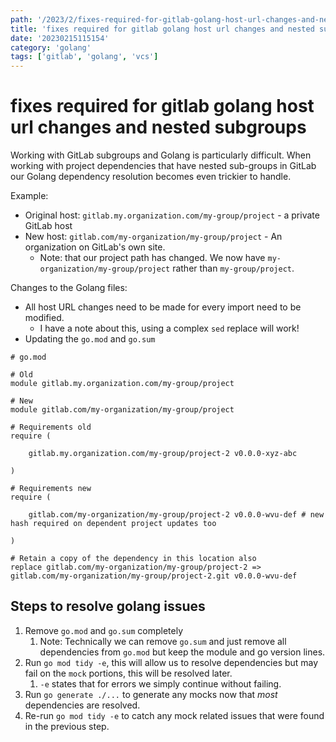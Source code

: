 ```yaml
---
path: '/2023/2/fixes-required-for-gitlab-golang-host-url-changes-and-nested-subgroups-20230215115154'
title: 'fixes required for gitlab golang host url changes and nested subgroups'
date: '20230215115154'
category: 'golang'
tags: ['gitlab', 'golang', 'vcs']
---
```


# fixes required for gitlab golang host url changes and nested subgroups
Working with GitLab subgroups and Golang is particularly difficult. When working
with project dependencies that have nested sub-groups in GitLab our Golang
dependency resolution becomes even trickier to handle.

Example:
* Original host: `gitlab.my.organization.com/my-group/project` - a private GitLab host
* New host: `gitlab.com/my-organization/my-group/project` - An organization on GitLab's own site.
    * Note: that our project path has changed. We now have `my-organization/my-group/project` rather than `my-group/project`.

Changes to the Golang files:
* All host URL changes need to be made for every import need to be modified.
    * I have a note about this, using a complex `sed` replace will work!
* Updating the `go.mod` and `go.sum`

```
# go.mod

# Old
module gitlab.my.organization.com/my-group/project

# New
module gitlab.com/my-organization/my-group/project

# Requirements old
require (

    gitlab.my.organization.com/my-group/project-2 v0.0.0-xyz-abc

)

# Requirements new
require (

    gitlab.com/my-organization/my-group/project-2 v0.0.0-wvu-def # new hash required on dependent project updates too

)

# Retain a copy of the dependency in this location also
replace gitlab.com/my-organization/my-group/project-2 => gitlab.com/my-organization/my-group/project-2.git v0.0.0-wvu-def
```

## Steps to resolve golang issues
1. Remove `go.mod` and `go.sum` completely
    1. Note: Technically we can remove `go.sum` and just remove all dependencies from `go.mod` but keep the module and go version lines.
1. Run `go mod tidy -e`, this will allow us to resolve dependencies but may fail on the `mock` portions, this will be resolved later.
    1. `-e` states that for errors we simply continue without failing.
1. Run `go generate ./...` to generate any mocks now that *most* dependencies are resolved.
1. Re-run `go mod tidy -e` to catch any mock related issues that were found in the previous step.

